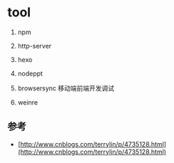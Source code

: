 # tool

1. npm 
2. http-server
3. hexo
4. nodeppt
5. browsersync 移动端前端开发调试

6. weinre

## 参考

- [http://www.cnblogs.com/terrylin/p/4735128.html](http://www.cnblogs.com/terrylin/p/4735128.html)